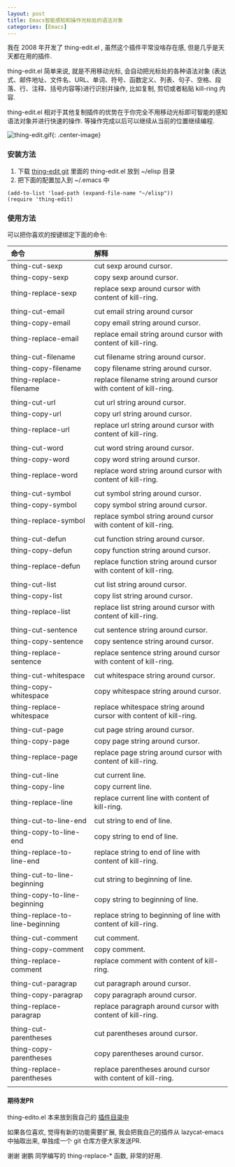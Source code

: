 ```yaml
---
layout: post
title: Emacs智能感知和操作光标处的语法对象
categories: [Emacs]
---
```


我在 2008 年开发了 thing-edit.el , 虽然这个插件平常没啥存在感, 但是几乎是天天都在用的插件.

thing-edit.el 简单来说, 就是不用移动光标, 会自动把光标处的各种语法对象 (表达式、邮件地址、文件名、URL、单词、符号、函数定义、列表、句子、空格、段落、行、注释、括号内容等)进行识别并操作, 比如复制, 剪切或者粘贴 kill-ring 内容.

thing-edit.el 相对于其他复制插件的优势在于你完全不用移动光标即可智能的感知语法对象并进行快速的操作. 等操作完成以后可以继续从当前的位置继续编程.

![thing-edit.gif]({{site.url}}/pics/thing-edit/thing-edit.gif){: .center-image}


### 安装方法
1.  下载 [thing-edit git](https://github.com/manateelazycat/thing-edit) 里面的 thing-edit.el 放到 ~/elisp 目录
2.  把下面的配置加入到 ~/.emacs 中

```
(add-to-list 'load-path (expand-file-name "~/elisp"))
(require 'thing-edit)
```

### 使用方法
可以把你喜欢的按键绑定下面的命令:

| 命令                        | 解释                                                    |
| :--------- | :---------|
| thing-cut-sexp                | cut sexp around cursor.                             |
| thing-copy-sexp                 | copy sexp around cursor.                              |
| thing-replace-sexp              | replace sexp around cursor with content of kill-ring. |
|                                 |                                                                     |
| thing-cut-email               | cut email string around cursor                                    |
| thing-copy-email                | copy email string around cursor.                                    |
| thing-replace-email             | replace email string around cursor with content of kill-ring.       |
|                                 |                                                                     |
| thing-cut-filename            | cut filename string around cursor.                                |
| thing-copy-filename             | copy filename string around cursor.                                 |
| thing-replace-filename          | replace filename string around cursor with content of kill-ring.    |
|                                 |                                                                     |
| thing-cut-url                 | cut url string around cursor.                                     |
| thing-copy-url                  | copy url string around cursor.                                      |
| thing-replace-url               | replace url string around cursor with content of kill-ring.         |
|                                 |                                                                     |
| thing-cut-word                | cut word string around cursor.                                    |
| thing-copy-word                 | copy word string around cursor.                                     |
| thing-replace-word              | replace word string around cursor with content of kill-ring.        |
|                                 |                                                                     |
| thing-cut-symbol              | cut symbol string around cursor.                                  |
| thing-copy-symbol               | copy symbol string around cursor.                                   |
| thing-replace-symbol            | replace symbol string around cursor with content of kill-ring.      |
|                                 |                                                                     |
| thing-cut-defun               | cut function string around cursor.                                |
| thing-copy-defun                | copy function string around cursor.                                 |
| thing-replace-defun             | replace function string around cursor with content of kill-ring.    |
|                                 |                                                                     |
| thing-cut-list                | cut list string around cursor.                                    |
| thing-copy-list                 | copy list string around cursor.                                     |
| thing-replace-list              | replace list string around cursor with content of kill-ring.        |
|                                 |                                                                     |
| thing-cut-sentence            | cut sentence string around cursor.                                |
| thing-copy-sentence             | copy sentence string around cursor.                                 |
| thing-replace-sentence          | replace sentence string around cursor with content of kill-ring.    |
|                                 |                                                                     |
| thing-cut-whitespace          | cut whitespace string around cursor.                              |
| thing-copy-whitespace           | copy whitespace string around cursor.                               |
| thing-replace-whitespace        | replace whitespace string around cursor with content of kill-ring.  |
|                                 |                                                                     |
| thing-cut-page                | cut page string around cursor.                                    |
| thing-copy-page                 | copy page string around cursor.                                     |
| thing-replace-page              | replace page string around cursor with content of kill-ring.        |
|                                 |                                                                     |
| thing-cut-line                | cut current line.                                                 |
| thing-copy-line                 | copy current line.                                                  |
| thing-replace-line              | replace current line with content of kill-ring.                     |
|                                 |                                                                     |
| thing-cut-to-line-end         | cut string to end of line.                                        |
| thing-copy-to-line-end          | copy string to end of line.                                         |
| thing-replace-to-line-end       | replace string to end of line with content of kill-ring.            |
|                                 |                                                                     |
| thing-cut-to-line-beginning   | cut string to beginning of line.                                  |
| thing-copy-to-line-beginning    | copy string to beginning of line.                                   |
| thing-replace-to-line-beginning | replace string to beginning of line with content of kill-ring.      |
|                                 |                                                                     |
| thing-cut-comment             | cut comment.                                                      |
| thing-copy-comment              | copy comment.                                                       |
| thing-replace-comment           | replace comment with content of kill-ring.                          |
|                                 |                                                                     |
| thing-cut-paragrap            | cut paragraph around cursor.                                      |
| thing-copy-paragrap             | copy paragraph around cursor.                                       |
| thing-replace-paragrap          | replace paragraph around cursor with content of kill-ring.          |
|                                 |                                                                     |
| thing-cut-parentheses         | cut parentheses around cursor.                                    |
| thing-copy-parentheses          | copy parentheses around cursor.                                     |
| thing-replace-parentheses       | replace parentheses around cursor with content of kill-ring.        |
|                                 |                                                                     |

#### 期待发PR
thing-edito.el 本来放到我自己的 [插件目录中]( https://github.com/manateelazycat/lazycat-emacs/tree/master/site-lisp/extensions/lazycat)

如果各位喜欢, 觉得有新的功能需要扩展, 我会把我自己的插件从 lazycat-emacs 中抽取出来, 单独成一个 git 仓库方便大家发送PR.

谢谢 谢鹏 同学编写的 thing-replace-* 函数, 非常的好用.
